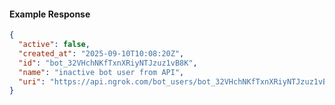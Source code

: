<!-- Code generated for API Clients. DO NOT EDIT. -->

#### Example Response

```json
{
  "active": false,
  "created_at": "2025-09-10T10:08:20Z",
  "id": "bot_32VHchNKfTxnXRiyNTJzuz1vB8K",
  "name": "inactive bot user from API",
  "uri": "https://api.ngrok.com/bot_users/bot_32VHchNKfTxnXRiyNTJzuz1vB8K"
}
```
